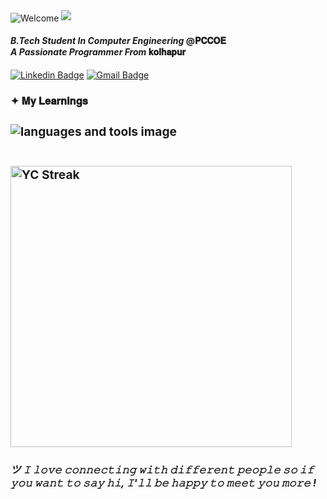 <img align="center" src="https://visitor-badge.laobi.icu/badge?page_id=yashchavan02.yashchavan02"  alt="Welcome" />
<img src="https://readme-typing-svg.herokuapp.com/?font=Righteous&size=35&center=false&vCenter=true&width=500&height=50&duration=7000&lines=Hi+,+I'm+Yash+Chavan+!;" />

<h4><i>B.Tech Student In Computer Engineering </i><a style="text-decoration:none" href="http://www.pccoepune.com/">@𝐏𝐂𝐂𝐎𝐄</a><br/><i>A Passionate Programmer From </i><a style="text-decoration:none" href="https://maps.app.goo.gl/SmjLgtf4D1ff3X546">𝐤𝐨𝐥𝐡𝐚𝐩𝐮𝐫</a></h4>
   
[![Linkedin Badge](https://img.shields.io/badge/-LinkedIn-blue?style=flat-square&logo=Linkedin&logoColor=white&link=https://www.linkedin.com/in/yashchavan02)](https://www.linkedin.com/in/yashchavan02)
[![Gmail Badge](https://img.shields.io/badge/-Gmail-d14836?style=flat-square&logo=Gmail&logoColor=white&link=officialyashchavan@gmail.com)](mailto:officialyashchavan@gmail.com)

<h3><b>✦ 𝐌𝐲 𝐋𝐞𝐚𝐫𝐧𝐢𝐧𝐠𝐬 <b/><h3>  
<img src="https://skillicons.dev/icons?i=c,cpp,python,rust,html,css,mysql,git" alt="languages and tools image"/><br/><br/>

<img width=450 src="https://github-readme-streak-stats-salesp07.vercel.app/?user=yashchavan02&count_private=true&theme=react&border_radius=5" alt="YC Streak"/><br/>


<h5>ツ 𝙸 𝚕𝚘𝚟𝚎 𝚌𝚘𝚗𝚗𝚎𝚌𝚝𝚒𝚗𝚐 𝚠𝚒𝚝𝚑 𝚍𝚒𝚏𝚏𝚎𝚛𝚎𝚗𝚝 𝚙𝚎𝚘𝚙𝚕𝚎 𝚜𝚘 𝚒𝚏 𝚢𝚘𝚞 𝚠𝚊𝚗𝚝 𝚝𝚘 𝚜𝚊𝚢 𝚑𝚒, 𝙸'𝚕𝚕 𝚋𝚎 𝚑𝚊𝚙𝚙𝚢 𝚝𝚘 𝚖𝚎𝚎𝚝 𝚢𝚘𝚞 𝚖𝚘𝚛𝚎 !</h5>



